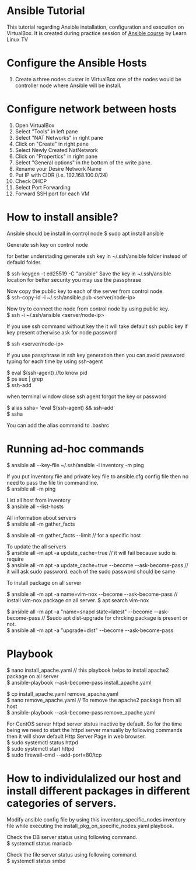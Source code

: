 # Ansible Tutorial
This tutorial regarding Ansible installation, configuration and execution on VirtualBox. It is created during practice session of [Ansible course](https://www.youtube.com/playlist?list=PLT98CRl2KxKEUHie1m24-wkyHpEsa4Y70) by Learn Linux TV


# Configure the Ansible Hosts 

 1. Create a three nodes cluster in VirtualBox one of the nodes would be controller node where Ansible will be install.
 
# Configure network between hosts

 1. Open VirtualBox
 2. Select "Tools" in left pane
 3. Select "NAT Networks" in right pane
 4. Click on "Create" in right pane
 5. Select Newly Created NatNetwork
 6. Click on "Propertics" in right pane
 7. Select "General options" in the bottom of the write pane.
 8. Rename your Desire Network Name
 9. Put IP with CIDR (i.e. 192.168.100.0/24)
 10. Check DHCP
 11. Select Port Forwarding 
 12. Forward SSH port for each VM
 

# How to install ansible?

Ansible should be install in control node
$ sudo apt install ansible 


Generate ssh key on control node

for better understading generate ssh key in ~/.ssh/ansible folder instead of defauld folder.

$ ssh-keygen -t ed25519 -C "ansible"
Save the key in ~/.ssh/ansible location for better security you may use the passphrase

Now copy the public key to each of the server from control node.\
$ ssh-copy-id -i ~/.ssh/ansible.pub <server/node-ip>

Now try to connect the node from control node by using public key.\
$ ssh -i ~/.ssh/ansible <server/node-ip>

If you use ssh command without key the it will take default ssh public key if key present otherwise ask for node password

$ ssh <server/node-ip>

If you use passphrase in ssh key generation then you can avoid password typing for each time by using ssh-agent 

$ eval $(ssh-agent)   //to know pid\
$ ps aux | grep <pid>\
$ ssh-add

when terminal window close ssh agent forgot the key or password

$ alias ssha= 'eval $(ssh-agent) && ssh-add'\
$ ssha

You can add the alias command to .bashrc


# Running ad-hoc commands

$ ansible all --key-file ~/.ssh/ansible -i inventory -m ping

If you put inventory file and private key file to ansible.cfg config file then no need to pass the file tin commandline.\
$ ansible all -m ping

List all host from inventory \
$ ansible all --list-hosts

All information about servers\
$ ansible all -m gather_facts

$ ansible all -m gather_facts --limit <host ip>  // for a specific host

To update the all servers\
$ ansible all -m apt -a update_cache=true      // it will fail because sudo is require\
$ ansible all -m apt -a update_cache=true --become --ask-become-pass     // it will ask sudo password. each of the sudo password should be same

To install package on all server

$ ansible all -m apt -a name=vim-nox --become --ask-become-pass    // install vim-nox package on all server. $ apt search vim-nox

$ ansible all -m apt -a "name=snapd state=latest" --become --ask-become-pass   // $sudo apt dist-upgrade  for chrcking package is present or not.\
$ ansible all -m apt -a "upgrade=dist" --become --ask-become-pass

# Playbook 

$ nano install_apache.yaml    // this playbook helps to install apache2 package on all server\
$ ansible-playbook --ask-become-pass install_apache.yaml

$ cp install_apache.yaml remove_apache.yaml\
$ nano remove_apache.yaml     // To remove the apache2 package from all host\
$ ansible-playbook --ask-become-pass remove_apache.yaml

For CentOS server httpd server ststus inactive by default. So for the time being we need to start the httpd server manually by following commands then it will show default Http Server Page in web browser.\
$ sudo systemctl status httpd\
$ sudo systemctl start httpd\
$ sudo firewall-cmd --add-port=80/tcp

# How to individulalized our host and install different packages in different categories of servers. 

Modify ansible config file by using this inventory_specific_nodes inventory file while executing the install_pkg_on_specific_nodes.yaml playbook.

Check the DB server status using following command.\
$ systemctl status mariadb

Check the file server status using following command.\
$ systemctl status smbd

